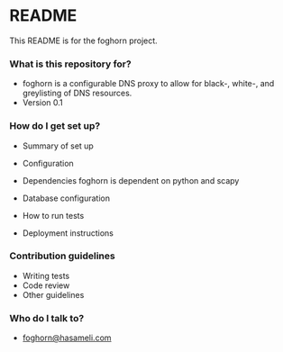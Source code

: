 # README #

This README is for the foghorn project.

### What is this repository for? ###

* foghorn is a configurable DNS proxy to allow for black-, white-, and greylisting of DNS resources.
* Version 0.1

### How do I get set up? ###

* Summary of set up
* Configuration
* Dependencies
foghorn is dependent on python and scapy

* Database configuration
* How to run tests
* Deployment instructions

### Contribution guidelines ###

* Writing tests
* Code review
* Other guidelines

### Who do I talk to? ###

* foghorn@hasameli.com